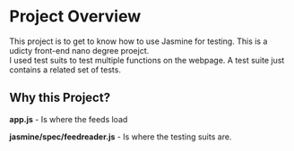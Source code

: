 # Project Overview

This project is to get to know how to use Jasmine for testing. This is a udicty front-end nano degree proejct.  
I used test suits to test multiple functions on the webpage. A test suite just contains a related set of tests.


## Why this Project?  

**app.js** - Is where the feeds load  

**jasmine/spec/feedreader.js** - Is where the testing suits are. 